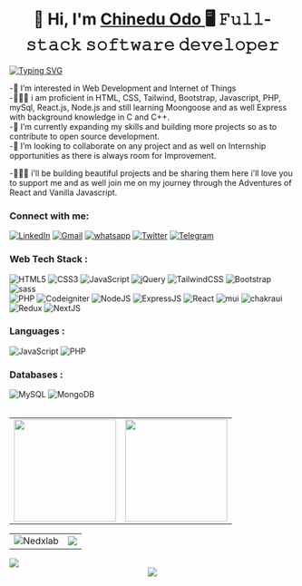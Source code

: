 
  


<h1 align="center">👋 Hi, I'm <a href="https://www.linkedin.com/in/jigar-sable/" target="_blank"> Chinedu Odo </a> 🖥 𝙵𝚞𝚕𝚕-𝚜𝚝𝚊𝚌𝚔 𝚜𝚘𝚏𝚝𝚠𝚊𝚛𝚎 𝚍𝚎𝚟𝚎𝚕𝚘𝚙𝚎𝚛</h1>
<a href="https://git.io/typing-svg"><img src="https://readme-typing-svg.herokuapp.com?font=Rajdhani&weight=600&size=26&pause=1204&color=1A5C79&background=193F1300&center=true&vCenter=true&width=486&height=52&lines=My+name+is+Chinedu+Odo;I+am+a+Full-Stack+Developer;I+have+a+Confession++%F0%9F%98%9E%F0%9F%98%94;I+love+Javascript+so+much+%E2%9D%A4%EF%B8%8F;+I+do+everything++Frontend" alt="Typing SVG" /></a>


-👀 I’m interested in Web Development and Internet of Things <br />
-👨🏾‍💻 i am proficient in HTML, CSS, Tailwind, Bootstrap, Javascript, PHP, mySql, React.js, Node.js and still learning Moongoose and as well Express with background knowledge in C and C++.<br />
-🌱 I’m currently expanding my skills and building more projects so as to contribute to open source development.<br />
-💞️ I’m looking to collaborate on any project and as well on Internship opportunities as there is always room for Improvement.<br />

-👨🏾‍💻 i'll be building beautiful projects and be sharing them here i'll love you to support me and as well join me on my journey through the Adventures of React and Vanilla Javascript.
<!---
NedxLab/NedxLab is a ✨ special ✨ repository because its `README.md` (this file) appears on your GitHub profile.
You can click the Preview link to take a look at your changes.
--->


<h3 align="left" font-family="Rajdhani" >Connect with me: </h3>
<div align="left">
  <a href="https://www.linkedin.com/in/nedxlab/"><img alt="LinkedIn" src="https://img.shields.io/badge/linkedin-%230077B5.svg?style=for-the-badge&logo=linkedin&logoColor=white"/></a>
  <a href="mailto:odoc047@gmail.com"><img alt="Gmail" src="https://img.shields.io/badge/Gmail-D14836?style=for-the-badge&logo=gmail&logoColor=white"/></a>
   <a href="https://wa.me/2349034946540?text=Hello%2C%20I%20have%20a%20job%20for%20you"><img alt="whatsapp" src="https://img.shields.io/badge/whatsapp-4EA94B?style=for-the-badge&logo=whatsapp&logoColor=white"/></a>
   <a href=""><img alt="Twitter" src="https://img.shields.io/badge/twitter-%230769AD?style=for-the-badge&logo=twitter&logoColor=white"/></a>
  <a href="https://t.me/nedxlab"><img alt="Telegram" src="https://img.shields.io/badge/Telegram-2CA5E0?style=for-the-badge&logo=telegram&logoColor=white" /></a>
</div>

<h3 align="left">Web Tech Stack :</h3>
<div align="left">
<img alt="HTML5" src="https://img.shields.io/badge/html5-%23E34F26.svg?style=for-the-badge&logo=html5&logoColor=white"/>
<img alt="CSS3" src="https://img.shields.io/badge/css3-%231572B6.svg?style=for-the-badge&logo=css3&logoColor=white"/> 
<img alt="JavaScript" src="https://img.shields.io/badge/javascript-%23323330.svg?style=for-the-badge&logo=javascript&logoColor=%23F7DF1E"/> 
<img alt="jQuery" src="https://img.shields.io/badge/jquery-%230769AD.svg?style=for-the-badge&logo=jquery&logoColor=white"/> 
<img alt="TailwindCSS" src="https://img.shields.io/badge/Tailwind_CSS-38B2AC?style=for-the-badge&logo=tailwind-css&logoColor=white"/>
<img alt="Bootstrap" src="https://img.shields.io/badge/bootstrap-%23563D7C.svg?style=for-the-badge&logo=bootstrap&logoColor=white"/>
<img alt="sass" src="https://img.shields.io/badge/Sass-CC6699?style=for-the-badge&logo=sass&logoColor=white"/>
<br>
<img alt="PHP" src="https://img.shields.io/badge/php-%23777BB4.svg?style=for-the-badge&logo=php&logoColor=white"/>
<img alt="Codeigniter" src="https://img.shields.io/badge/Codeigniter-EF4223?style=for-the-badge&logo=codeigniter&logoColor=white" />
<img alt="NodeJS" src="https://img.shields.io/badge/node.js-%2343853D.svg?style=for-the-badge&logo=node-dot-js&logoColor=white"/>
<img alt="ExpressJS" src="https://img.shields.io/badge/Express.js-000000?style=for-the-badge&logo=express&logoColor=white"/>
<img alt="React" src="https://img.shields.io/badge/react-%2320232a.svg?style=for-the-badge&logo=react&logoColor=%2361DAFB"/>
<img alt="mui" src="https://img.shields.io/badge/Material%20UI-007FFF?style=for-the-badge&logo=mui&logoColor=white"/>
<img alt="chakraui" src="https://img.shields.io/badge/Chakra--UI-319795?style=for-the-badge&logo=chakra-ui&logoColor=white"/>
<img alt="Redux" src="https://img.shields.io/badge/Three.Js-593D88?style=for-the-badge&logo=three.js&logoColor=white"/>
<img alt="NextJS" src="https://img.shields.io/badge/next.js-000000?style=for-the-badge&logo=nextdotjs&logoColor=white"/>

</div>

<h3 align="left">Languages :</h3>
<div align="left">
 <img alt="JavaScript" src="https://img.shields.io/badge/javascript-%23323330.svg?style=for-the-badge&logo=javascript&logoColor=%23F7DF1E"/> 
 <img alt="PHP" src="https://img.shields.io/badge/php-%23777BB4.svg?style=for-the-badge&logo=php&logoColor=white"/>
 
</div>

<h3 align="left">Databases :</h3>
<div align="left">
  <img alt="MySQL" src="https://img.shields.io/badge/mysql-%2300f.svg?style=for-the-badge&logo=mysql&logoColor=white"/>
  <img alt="MongoDB" src ="https://img.shields.io/badge/MongoDB-4EA94B?style=for-the-badge&logo=mongodb&logoColor=white"/>
  
</div>


<br/>
<div align="center">
<table>
  <tr>
    <td><img height="180em" src="https://github-readme-stats.vercel.app/api?username=nedxlab&theme=nord&show_icons=true" />
 </td>
    <td> <img height="180em" src="https://github-readme-stats.vercel.app/api/top-langs/?username=nedxlab&theme=nord&layout=compact" /></td>
  </tr>
</table>
</div>
<div align="center">
<table>
  <tr>
    <td><img align="center" src="https://github-readme-streak-stats.herokuapp.com/?user=nedxlab&theme=react" alt="Nedxlab" /></td>
    <td><img src="https://github-profile-summary-cards.vercel.app/api/cards/profile-details?username=nedxlab&theme=vue" /> </td>
  </tr>
</table>
  </div>
  <img src="https://github-readme-activity-graph.cyclic.app/graph?username=nedxlab&theme=minimal" />
<div align="center">
<img src="https://github-profile-trophy.vercel.app/?username=nedxlab&theme=nord" />
</div>
